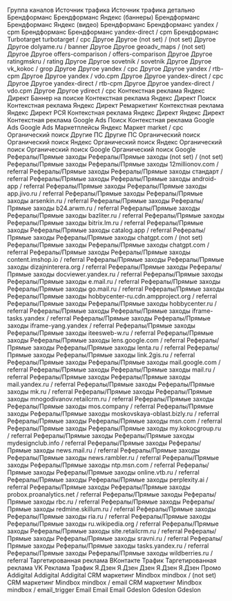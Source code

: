 Группа каналов	Источник трафика	Источник трафика детально
Брендформанс	Брендформанс	Яндекс (баннеры)
Брендформанс	Брендформанс	Яндекс (видео)
Брендформанс	Брендформанс	yandex / cpm
Брендформанс	Брендформанс	yandex-direct / cpm
Брендформанс	Turbotarget	turbotarget / cpc
Другое	Другое	(not set) / (not set)
Другое	Другое	dolyame.ru / banner
Другое	Другое	geoadv_maps / (not set)
Другое	Другое	offers-comparison / offers-comparison
Другое	Другое	ratingmskru / rating
Другое	Другое	sovetnik / sovetnik
Другое	Другое	vk_kokoc / grop
Другое	Другое	yandex / cpc
Другое	Другое	yandex / rtb-cpm
Другое	Другое	yandex / vdo.cpm
Другое	Другое	yandex-direct / cpc
Другое	Другое	yandex-direct / rtb-cpm
Другое	Другое	yandex-direct / vdo.cpm
Другое	Другое	ydirect / cpc
Контекстная реклама	Яндекс Директ	Баннер на поиске
Контекстная реклама	Яндекс Директ	Поиск
Контекстная реклама	Яндекс Директ	Ремаркетинг
Контекстная реклама	Яндекс Директ	РСЯ
Контекстная реклама	Яндекс Директ	Яндекс Директ
Контекстная реклама	Google Ads	Поиск
Контекстная реклама	Google Ads	Google Ads
Маркетплейсы	Яндекс Маркет	market / cpc
Органический поиск	Другие ПС	Другие ПС
Органический поиск	Органический поиск Яндекс	Органический поиск Яндекс
Органический поиск	Органический поиск Google	Органический поиск Google
Рефералы/Прямые заходы	Рефералы/Прямые заходы	(not set) / (not set)
Рефералы/Прямые заходы	Рефералы/Прямые заходы	12millionov.com / referral
Рефералы/Прямые заходы	Рефералы/Прямые заходы	стандарт / referral
Рефералы/Прямые заходы	Рефералы/Прямые заходы	android-app / referral
Рефералы/Прямые заходы	Рефералы/Прямые заходы	app.jivo.ru / referral
Рефералы/Прямые заходы	Рефералы/Прямые заходы	arsenkin.ru / referral
Рефералы/Прямые заходы	Рефералы/Прямые заходы	b24.arwm.ru / referral
Рефералы/Прямые заходы	Рефералы/Прямые заходы	bazliter.ru / referral
Рефералы/Прямые заходы	Рефералы/Прямые заходы	bitrix.lm.ru / referral
Рефералы/Прямые заходы	Рефералы/Прямые заходы	catalog.app / referral
Рефералы/Прямые заходы	Рефералы/Прямые заходы	chatgpt.com / (not set)
Рефералы/Прямые заходы	Рефералы/Прямые заходы	chatgpt.com / referral
Рефералы/Прямые заходы	Рефералы/Прямые заходы	content.imshop.io / referral
Рефералы/Прямые заходы	Рефералы/Прямые заходы	dizajninterera.org / referral
Рефералы/Прямые заходы	Рефералы/Прямые заходы	docviewer.yandex.ru / referral
Рефералы/Прямые заходы	Рефералы/Прямые заходы	e.mail.ru / referral
Рефералы/Прямые заходы	Рефералы/Прямые заходы	go.mail.ru / referral
Рефералы/Прямые заходы	Рефералы/Прямые заходы	hobbycenter-ru.cdn.ampproject.org / referral
Рефералы/Прямые заходы	Рефералы/Прямые заходы	hobbycenter.ru / referral
Рефералы/Прямые заходы	Рефералы/Прямые заходы	iframe-tasks.yandex / referral
Рефералы/Прямые заходы	Рефералы/Прямые заходы	iframe-yang.yandex / referral
Рефералы/Прямые заходы	Рефералы/Прямые заходы	iteesweb-w.ru / referral
Рефералы/Прямые заходы	Рефералы/Прямые заходы	lens.google.com / referral
Рефералы/Прямые заходы	Рефералы/Прямые заходы	lenta.ru / referral
Рефералы/Прямые заходы	Рефералы/Прямые заходы	link.2gis.ru / referral
Рефералы/Прямые заходы	Рефералы/Прямые заходы	mail.google.com / referral
Рефералы/Прямые заходы	Рефералы/Прямые заходы	mail.ru / referral
Рефералы/Прямые заходы	Рефералы/Прямые заходы	mail.yandex.ru / referral
Рефералы/Прямые заходы	Рефералы/Прямые заходы	mk.ru / referral
Рефералы/Прямые заходы	Рефералы/Прямые заходы	mnogodivanov.retailcrm.ru / referral
Рефералы/Прямые заходы	Рефералы/Прямые заходы	mos.company / referral
Рефералы/Прямые заходы	Рефералы/Прямые заходы	moskovskaya-oblast.bizly.ru / referral
Рефералы/Прямые заходы	Рефералы/Прямые заходы	msn.com / referral
Рефералы/Прямые заходы	Рефералы/Прямые заходы	my.kokocgroup.ru / referral
Рефералы/Прямые заходы	Рефералы/Прямые заходы	mydesignclub.info / referral
Рефералы/Прямые заходы	Рефералы/Прямые заходы	news.mail.ru / referral
Рефералы/Прямые заходы	Рефералы/Прямые заходы	news.rambler.ru / referral
Рефералы/Прямые заходы	Рефералы/Прямые заходы	ntp.msn.com / referral
Рефералы/Прямые заходы	Рефералы/Прямые заходы	online.vtb.ru / referral
Рефералы/Прямые заходы	Рефералы/Прямые заходы	perplexity.ai / referral
Рефералы/Прямые заходы	Рефералы/Прямые заходы	probox.proanalytics.net / referral
Рефералы/Прямые заходы	Рефералы/Прямые заходы	rbc.ru / referral
Рефералы/Прямые заходы	Рефералы/Прямые заходы	redmine.skillum.ru / referral
Рефералы/Прямые заходы	Рефералы/Прямые заходы	ria.ru / referral
Рефералы/Прямые заходы	Рефералы/Прямые заходы	ru.wikipedia.org / referral
Рефералы/Прямые заходы	Рефералы/Прямые заходы	site.retailcrm.ru / referral
Рефералы/Прямые заходы	Рефералы/Прямые заходы	sravni.ru / referral
Рефералы/Прямые заходы	Рефералы/Прямые заходы	tasks.yandex.ru / referral
Рефералы/Прямые заходы	Рефералы/Прямые заходы	wildberries.ru / referral
Таргетированная реклама	ВКонтакте	Трафик
Таргетированная реклама	VK Реклама	Трафик
Я.Дзен	Я.Дзен	Дзен
Я.Дзен	Я.Дзен	Промо
Addigital	Addigital	Addigital
CRM маркетинг	Mindbox	mindbox / (not set)
CRM маркетинг	Mindbox	mindbox / email
CRM маркетинг	Mindbox	mindbox / email_trigger
Email	Email	Email
Gdeslon	Gdeslon	Gdeslon